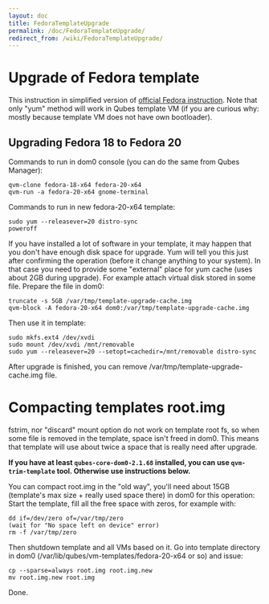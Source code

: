 ```yaml
---
layout: doc
title: FedoraTemplateUpgrade
permalink: /doc/FedoraTemplateUpgrade/
redirect_from: /wiki/FedoraTemplateUpgrade/
---
```


Upgrade of Fedora template
==========================

This instruction in simplified version of [official Fedora instruction](https://fedoraproject.org/wiki/Upgrading_Fedora_using_yum). Note that only "yum" method will work in Qubes template VM (if you are curious why: mostly because template VM does not have own bootloader).

Upgrading Fedora 18 to Fedora 20
--------------------------------

Commands to run in dom0 console (you can do the same from Qubes Manager):

```
qvm-clone fedora-18-x64 fedora-20-x64
qvm-run -a fedora-20-x64 gnome-terminal
```

Commands to run in new fedora-20-x64 template:

```
sudo yum --releasever=20 distro-sync
poweroff
```

If you have installed a lot of software in your template, it may happen that you don't have enough disk space for upgrade. Yum will tell you this just after confirming the operation (before it change anything to your system). In that case you need to provide some "external" place for yum cache (uses about 2GB during upgrade). For example attach virtual disk stored in some file. Prepare the file in dom0:

```
truncate -s 5GB /var/tmp/template-upgrade-cache.img
qvm-block -A fedora-20-x64 dom0:/var/tmp/template-upgrade-cache.img
```

Then use it in template:

```
sudo mkfs.ext4 /dev/xvdi
sudo mount /dev/xvdi /mnt/removable
sudo yum --releasever=20 --setopt=cachedir=/mnt/removable distro-sync
```

After upgrade is finished, you can remove /var/tmp/template-upgrade-cache.img file.

Compacting templates root.img
=============================

fstrim, nor "discard" mount option do not work on template root fs, so when some file is removed in the template, space isn't freed in dom0. This means that template will use about twice a space that is really need after upgrade.

**If you have at least `qubes-core-dom0-2.1.68` installed, you can use `qvm-trim-template` tool. Otherwise use instructions below.**

You can compact root.img in the "old way", you'll need about 15GB (template's max size + really used space there) in dom0 for this operation: Start the template, fill all the free space with zeros, for example with:

```
dd if=/dev/zero of=/var/tmp/zero
(wait for "No space left on device" error)
rm -f /var/tmp/zero
```

Then shutdown template and all VMs based on it. Go into template directory in dom0 (/var/lib/qubes/vm-templates/fedora-20-x64 or so) and issue:

```
cp --sparse=always root.img root.img.new
mv root.img.new root.img
```

Done.
